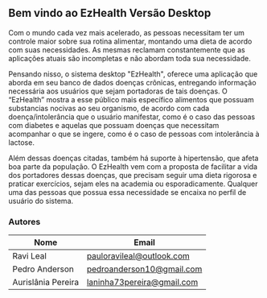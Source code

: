 ## Bem vindo ao EzHealth Versão Desktop

Com o mundo cada vez mais acelerado, as pessoas necessitam ter um controle maior sobre sua rotina alimentar, montando uma dieta de acordo com suas necessidades. As mesmas reclamam constantemente que as aplicações atuais são incompletas e não abordam toda sua necessidade. 

Pensando nisso, o sistema desktop "EzHealth", oferece uma aplicação que aborda em seu banco de dados doenças crônicas, entregando informação necessária aos usuários que sejam portadoras de tais doenças. O “EzHealth” mostra a esse público mais específico alimentos que possuam substancias nocivas ao seu organismo, de acordo com cada doença/intolerância que o usuário manifestar, como é o caso das pessoas com diabetes e aquelas que possuam doenças que necessitam acompanhar o que se ingere, como é o caso de pessoas com intolerância à lactose.

Além dessas doenças citadas, também há suporte à hipertensão, que afeta boa parte da população. O EzHealth vem com a proposta de facilitar a vida dos portadores dessas doenças, que precisam seguir uma dieta rigorosa e praticar exercícios, sejam eles na academia ou esporadicamente. Qualquer uma das pessoas que possua essa necessidade se encaixa no perfil de usuário do sistema.

### Autores

Nome | Email
--- | --- 
Ravi Leal | [pauloravileal@outlook.com](pauloravileal@outlook.com)
Pedro Anderson | [pedroanderson10@gmail.com](pedroanderson10@gmail.com)
Aurislânia Pereira | [laninha73pereira@gmail.com](laninha73pereira@gmail.com)



